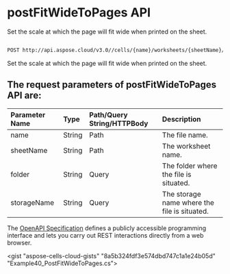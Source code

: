 # **postFitWideToPages API**

Set the scale at which the page will fit wide when printed on the sheet. 

```bash

POST http://api.aspose.cloud/v3.0//cells/{name}/worksheets/{sheetName}/pagesetup/fitwidetopages

```
Set the scale at which the page will fit wide when printed on the sheet.

## The request parameters of **postFitWideToPages** API are: 

| Parameter Name | Type | Path/Query String/HTTPBody | Description | 
| :- | :- | :- |:- | 
|name|String|Path|The file name.|
|sheetName|String|Path|The worksheet name.|
|folder|String|Query|The folder where the file is situated.|
|storageName|String|Query|The storage name where the file is situated.|


The [OpenAPI Specification](https://reference.aspose.cloud/cells/#/PageSetupController/PostFitWideToPages) defines a publicly accessible programming interface and lets you carry out REST interactions directly from a web browser.

<gist "aspose-cells-cloud-gists" "8a5b324fdf3e574dbd747c1a1e24b05d" "Example40_PostFitWideToPages.cs">

